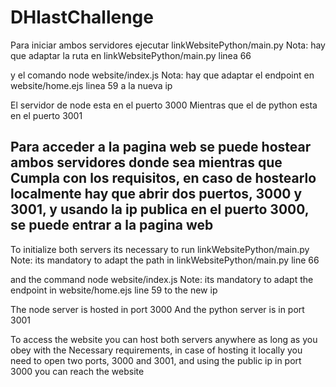 # DHlastChallenge

Para iniciar ambos servidores ejecutar
linkWebsitePython/main.py
Nota: hay que adaptar la ruta en linkWebsitePython/main.py linea 66

y el comando 
node website/index.js
Nota: hay que adaptar el endpoint en website/home.ejs linea 59 a la nueva ip

El servidor de node esta en el puerto 3000
Mientras que el de python esta en el puerto 3001

Para acceder a la pagina web se puede hostear ambos servidores donde sea mientras que 
Cumpla con los requisitos, en caso de hostearlo localmente hay que abrir dos puertos, 3000
y 3001, y usando la ip publica en el puerto 3000, se puede entrar a la pagina web
---------------

To initialize both servers its necessary to run 
linkWebsitePython/main.py 
Note: its mandatory to adapt the path in linkWebsitePython/main.py line 66

and the command
node website/index.js
Note: its mandatory to adapt the endpoint in website/home.ejs line 59 to the new ip

The node server is hosted in port 3000
And the python server is in port 3001

To access the website you can host both servers anywhere as long as you obey with the
Necessary requirements, in case of hosting it locally you need to open two ports, 3000 and
3001, and using the public ip in port 3000 you can reach the website